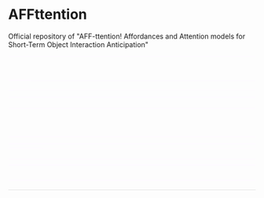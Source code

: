 # AFFttention
Official repository of "AFF-ttention! Affordances and Attention models for Short-Term Object Interaction Anticipation"

![Teaser gif](images_GitHub_Affttention/teaser.gif)
